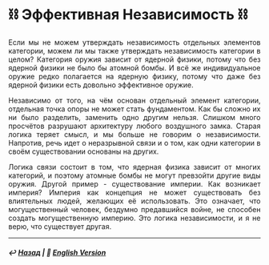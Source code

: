 # ⛓️ Эффективная Независимость ⛓️

<p align="justify">Если мы не можем утверждать независимость отдельных элементов категории, можем ли мы также утверждать независимость категории в целом? Категория оружия зависит от ядерной физики, потому что без ядерной физики не было бы атомной бомбы. И всё же индивидуальное оружие редко полагается на ядерную физику, потому что даже без ядерной физики есть довольно эффективное оружие.</p>

<p align="justify">Независимо от того, на чём основан отдельный элемент категории, отдельная точка опоры не может стать фундаментом. Как бы сложно их ни было разделить, заменить одно другим нельзя. Слишком много просчётов разрушают архитектуру любого воздушного замка. Старая логика теряет смысл, и мы больше не говорим о независимости. Напротив, речь идет о неразрывной связи и о том, как одни категории в своём существовании основаны на других.</p>

<p align="justify">Логика связи состоит в том, что ядерная физика зависит от многих категорий, и поэтому атомные бомбы не могут превзойти другие виды оружия. Другой пример - существование империи. Как возникает империя? Империя как концепция не может существовать без влиятельных людей, желающих её использовать. Это означает, что могущественный человек, бездумно предавшийся войне, не способен создать могущественную империю. Это логика независимости, и я не верю, что существует другая.</p>

***

##### ↩️ [Назад](index-2.md) | 🗽 [English Version](independence.md)

